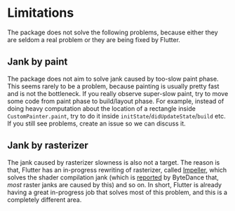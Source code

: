 # Limitations

The package does not solve the following problems, because either they are seldom a real problem or they are being fixed by Flutter.

## Jank by paint

The package does not aim to solve jank caused by too-slow paint phase. This seems rarely to be a problem, because painting is usually pretty fast and is not the bottleneck. If you really observe super-slow paint, try to move some code from paint phase to build/layout phase. For example, instead of doing heavy computation about the location of a rectangle inside `CustomPainter.paint`,  try to do it inside `initState`/`didUpdateState`/`build` etc. If you still see problems, create an issue so we can discuss it.

## Jank by rasterizer

The jank caused by rasterizer slowness is also not a target. The reason is that, Flutter has an in-progress rewriting of rasterizer, called [Impeller](https://github.com/flutter/engine/tree/main/impeller), which solves the shader compilation jank (which is [reported](https://discord.com/channels/608014603317936148/608021234516754444/1021979601142034535) by ByteDance that, *most* raster janks are caused by this) and so on. In short, Flutter is already having a great in-progress job that solves most of this problem, and this is a completely different area.

